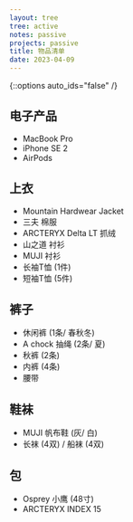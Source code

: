 ```yaml
---
layout: tree
tree: active
notes: passive
projects: passive
title: 物品清单
date: 2023-04-09
---
```



{::options auto_ids="false" /}


## 电子产品
* MacBook Pro
* iPhone SE 2
* AirPods

## 上衣
* Mountain Hardwear Jacket
* 三夫 棉服
* ARCTERYX Delta LT 抓绒
* 山之道 衬衫
* MUJI 衬衫
* 长袖T恤 (1件)
* 短袖T恤 (5件)

## 裤子
* 休闲裤 (1条/ 春秋冬)
* A chock 抽绳 (2条/ 夏)
* 秋裤 (2条)
* 内裤 (4条)
* 腰带

## 鞋袜
* MUJI 帆布鞋 (灰/ 白)
* 长袜 (4双) / 船袜 (4双)

## 包
* Osprey 小鹰 (48寸)
* ARCTERYX INDEX 15


